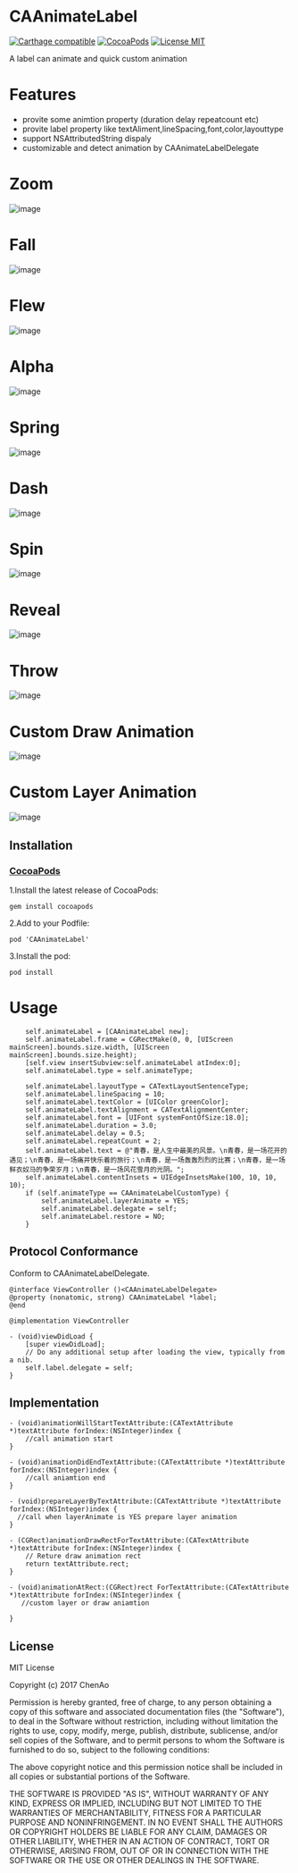 

# CAAnimateLabel

[![Carthage compatible](https://img.shields.io/badge/Carthage-compatible-4BC51D.svg?style=flat)](https://github.com/Carthage/Carthage)
[![CocoaPods](https://img.shields.io/cocoapods/v/CAAnimateLabel.svg?style=flat)](https://github.com/ChenAo0727/CAAnimateLabel)
[![License MIT](https://img.shields.io/badge/license-MIT-green.svg?style=flat)](https://raw.githubusercontent.com/ibireme/YYCache/master/LICENSE)&nbsp;

A label can animate and quick custom animation 

# Features
* provite some animtion property (duration delay repeatcount etc)
* provite label property like textAliment,lineSpacing,font,color,layouttype
* support NSAttributedString dispaly
* customizable and detect animation by CAAnimateLabelDelegate


# Zoom
![image](./Resources/Zoom.gif)

# Fall
![image](./Resources/Fall.gif)

# Flew
![image](./Resources/Flew.gif)

# Alpha
![image](./Resources/Alpha.gif)

# Spring
![image](./Resources/Spring.gif)

# Dash
![image](./Resources/Dash.gif)

# Spin
![image](./Resources/Spin.gif)

# Reveal
![image](./Resources/Reveal.gif)

# Throw
![image](./Resources/Throw.gif)


# Custom Draw Animation
![image](./Resources/CustomDrawAnimation.gif)

# Custom Layer Animation
![image](./Resources/CustomLayerAnimation.gif)

## Installation

### [CocoaPods](http://cocoapods.org)

1.Install the latest release of CocoaPods:

 ```
 gem install cocoapods
 ```
 
2.Add to your Podfile: 

```
pod 'CAAnimateLabel'
```

3.Install the pod:

 ```
 pod install
 ```

# Usage


```
    self.animateLabel = [CAAnimateLabel new];
    self.animateLabel.frame = CGRectMake(0, 0, [UIScreen mainScreen].bounds.size.width, [UIScreen mainScreen].bounds.size.height);
    [self.view insertSubview:self.animateLabel atIndex:0];
    self.animateLabel.type = self.animateType;
    
    self.animateLabel.layoutType = CATextLayoutSentenceType;
    self.animateLabel.lineSpacing = 10;
    self.animateLabel.textColor = [UIColor greenColor];
    self.animateLabel.textAlignment = CATextAlignmentCenter;
    self.animateLabel.font = [UIFont systemFontOfSize:18.0];
    self.animateLabel.duration = 3.0;
    self.animateLabel.delay = 0.5;
    self.animateLabel.repeatCount = 2;
    self.animateLabel.text = @"青春，是人生中最美的风景。\n青春，是一场花开的遇见；\n青春，是一场痛并快乐着的旅行；\n青春，是一场轰轰烈烈的比赛；\n青春，是一场鲜衣奴马的争荣岁月；\n青春，是一场风花雪月的光阴。";
    self.animateLabel.contentInsets = UIEdgeInsetsMake(100, 10, 10, 10);
    if (self.animateType == CAAnimateLabelCustomType) {
        self.animateLabel.layerAnimate = YES;
        self.animateLabel.delegate = self;
        self.animateLabel.restore = NO;
    }

```

## Protocol Conformance
Conform to CAAnimateLabelDelegate.

```
@interface ViewController ()<CAAnimateLabelDelegate>
@property (nonatomic, strong) CAAnimateLabel *label;
@end

@implementation ViewController

- (void)viewDidLoad {
    [super viewDidLoad];
    // Do any additional setup after loading the view, typically from a nib.
    self.label.delegate = self;
}

```

## Implementation
```
- (void)animationWillStartTextAttribute:(CATextAttribute *)textAttribute forIndex:(NSInteger)index {
	//call animation start
}

- (void)animationDidEndTextAttribute:(CATextAttribute *)textAttribute forIndex:(NSInteger)index {
	//call aniamtion end
}

- (void)prepareLayerByTextAttribute:(CATextAttribute *)textAttribute forIndex:(NSInteger)index {
  //call when layerAnimate is YES prepare layer animation
}

- (CGRect)animationDrawRectForTextAttribute:(CATextAttribute *)textAttribute forIndex:(NSInteger)index {
    // Reture draw animation rect
    return textAttribute.rect;
}

- (void)animationAtRect:(CGRect)rect ForTextAttribute:(CATextAttribute *)textAttribute forIndex:(NSInteger)index {
   //custom layer or draw aniamtion 
    
}
```

## License
MIT License

Copyright (c) 2017 ChenAo

Permission is hereby granted, free of charge, to any person obtaining a copy
of this software and associated documentation files (the "Software"), to deal
in the Software without restriction, including without limitation the rights
to use, copy, modify, merge, publish, distribute, sublicense, and/or sell
copies of the Software, and to permit persons to whom the Software is
furnished to do so, subject to the following conditions:

The above copyright notice and this permission notice shall be included in all
copies or substantial portions of the Software.

THE SOFTWARE IS PROVIDED "AS IS", WITHOUT WARRANTY OF ANY KIND, EXPRESS OR
IMPLIED, INCLUDING BUT NOT LIMITED TO THE WARRANTIES OF MERCHANTABILITY,
FITNESS FOR A PARTICULAR PURPOSE AND NONINFRINGEMENT. IN NO EVENT SHALL THE
AUTHORS OR COPYRIGHT HOLDERS BE LIABLE FOR ANY CLAIM, DAMAGES OR OTHER
LIABILITY, WHETHER IN AN ACTION OF CONTRACT, TORT OR OTHERWISE, ARISING FROM,
OUT OF OR IN CONNECTION WITH THE SOFTWARE OR THE USE OR OTHER DEALINGS IN THE
SOFTWARE.





